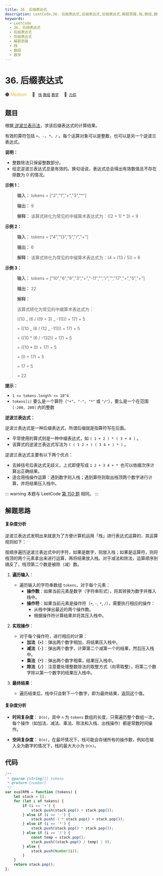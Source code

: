 ```yaml
---
title: 36. 后缀表达式
description: LeetCode,36. 后缀表达式,后缀表达式,后缀表达式,解题思路,栈,数组,数学
keywords:
  - LeetCode
  - 36. 后缀表达式
  - 后缀表达式
  - 后缀表达式
  - 解题思路
  - 栈
  - 数组
  - 数学
---
```


# 36. 后缀表达式

🟠 <font color=#ffb800>Medium</font>&emsp; 🔖&ensp; [`栈`](/tag/stack.md) [`数组`](/tag/array.md) [`数学`](/tag/math.md)&emsp; 🔗&ensp;[`力扣`](https://leetcode.cn/problems/8Zf90G)

## 题目

根据[
逆波兰表示法](https://baike.baidu.com/item/%E9%80%86%E6%B3%A2%E5%85%B0%E5%BC%8F/128437)，求该后缀表达式的计算结果。

有效的算符包括 `+`、`-`、`*`、`/` 。每个运算对象可以是整数，也可以是另一个逆波兰表达式。

**说明：**

- 整数除法只保留整数部分。
- 给定逆波兰表达式总是有效的。换句话说，表达式总会得出有效数值且不存在除数为 0 的情况。

**示例 1：**

> **输入：** tokens = ["2","1","+","3","*"]
>
> **输出：** 9
>
> **解释：** 该算式转化为常见的中缀算术表达式为：((2 + 1) \* 3) = 9

**示例 2：**

> **输入：** tokens = ["4","13","5","/","+"]
>
> **输出：** 6
>
> **解释：** 该算式转化为常见的中缀算术表达式为：(4 + (13 / 5)) = 6

**示例 3：**

> **输入：** tokens = ["10","6","9","3","+","-11","*","/","*","17","+","5","+"]
>
> **输出：** 22
>
> **解释：**
>
> 该算式转化为常见的中缀算术表达式为：
>
> ((10 _ (6 / ((9 + 3) _ -11))) + 17) + 5
>
> = ((10 _ (6 / (12 _ -11))) + 17) + 5
>
> = ((10 \* (6 / -132)) + 17) + 5
>
> = ((10 \* 0) + 17) + 5
>
> = (0 + 17) + 5
>
> = 17 + 5
>
> = 22

**提示：**

- `1 <= tokens.length <= 10^4`
- `tokens[i]` 要么是一个算符（`"+"`、`"-"`、`"*"` 或 `"/"`），要么是一个在范围 `[-200, 200]` 内的整数

**逆波兰表达式：**

逆波兰表达式是一种后缀表达式，所谓后缀就是指算符写在后面。

- 平常使用的算式则是一种中缀表达式，如 `( 1 + 2 ) * ( 3 + 4 )` 。
- 该算式的逆波兰表达式写法为 `( ( 1 2 + ) ( 3 4 + ) * )` 。

逆波兰表达式主要有以下两个优点：

- 去掉括号后表达式无歧义，上式即便写成 `1 2 + 3 4 + * `也可以依据次序计算出正确结果。
- 适合用栈操作运算：遇到数字则入栈；遇到算符则取出栈顶两个数字进行计算，并将结果压入栈中。

::: warning
本题与 LeetCode [第 150 题](../problem/0150.md) 相同。
:::

## 解题思路

#### 复杂度分析

逆波兰表达式发明出来就是为了方便计算机运用「栈」进行表达式运算的，其运算规则如下：

按顺序遍历逆波兰表达式中的字符，如果是数字，则放入栈；如果是运算符，则将栈顶的两个元素拿出来进行运算，再将结果放入栈。对于减法和除法，运算顺序别搞反了，栈顶第二个数是被除（减）数。

1. **遍历输入**：

   - 遍历输入的字符串数组 `tokens`，对于每个元素：
     - **操作数**：如果当前元素是数字（字符串形式），将其转换为数字并推入栈中。
     - **操作符**：如果当前元素是操作符（`+`, `-`, `*`, `/`），需要执行相应的操作：
       - 从栈中弹出最近的两个操作数。
       - 根据操作符计算结果并将其压入栈中。

2. **实现操作**：

   - 对于每个操作符，进行相应的计算：
     - **加法（`+`）**：弹出两个数字相加，将结果压入栈中。
     - **减法（`-`）**：弹出两个数字，计算第二个减第一个的结果，然后压入栈中。
     - **乘法（`*`）**：弹出两个数字相乘，结果压入栈中。
     - **除法（`/`）**：注意要处理整数除法的取整方式（向零取整），将第二个数字除以第一个数字的结果压入栈中。

3. **最终结果**：
   - 遍历结束后，栈中只会剩下一个数字，即为最终结果，返回这个值。

#### 复杂度分析

- **时间复杂度**： `O(n)`，其中 `n` 为 `tokens` 数组的长度，只需遍历整个数组一次，每个操作（如加法、减法、乘法、除法和入栈、出栈操作）都是常数时间操作。

- **空间复杂度**： `O(n)`，在最坏情况下，栈可能会存储所有的操作数，例如在输入全为数字的情况下，栈的最大大小为 `O(n)`。

## 代码

```javascript
/**
 * @param {string[]} tokens
 * @return {number}
 */
var evalRPN = function (tokens) {
	let stack = [];
	for (let i of tokens) {
		if (i == '+') {
			stack.push(stack.pop() + stack.pop());
		} else if (i == '-') {
			stack.push(-1 * stack.pop() + stack.pop());
		} else if (i == '*') {
			stack.push(stack.pop() * stack.pop());
		} else if (i == '/') {
			const temp = stack.pop();
			stack.push((stack.pop() / temp) | 0);
		} else {
			stack.push(Number(i));
		}
	}
	return stack.pop();
};
```
